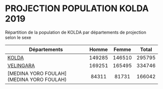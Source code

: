 # PROJECTION POPULATION KOLDA 2019
	
Répartition de la population de KOLDA par départements de projection selon le sexe
	
| Départements  | Homme | Femme | Total |
| --------- |:-----:|:-----:|:-----:|
| [KOLDA](KOLDA) | 149285 | 146510 | 295795 |
| [VELINGARA](VELINGARA) | 169251 | 165495 | 334746 |
| [MEDINA YORO FOULAH](MEDINA YORO FOULAH) | 84311 | 81731 | 166042 |
